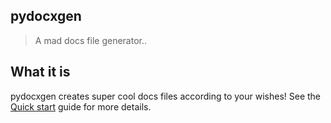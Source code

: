 ## pydocxgen

> A mad docs file generator..

## What it is

pydocxgen creates super cool docs files according to your wishes!
See the [Quick start](quickstart.md) guide for more details.